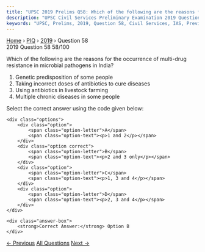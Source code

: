 ```yaml
---
title: "UPSC 2019 Prelims Q58: Which of the following are the reasons for the occurrence of..."
description: "UPSC Civil Services Preliminary Examination 2019 Question 58 with options and answer"
keywords: "UPSC, Prelims, 2019, Question 58, Civil Services, IAS, Previous Year Questions"
---
```


<nav class="breadcrumb">
    <a href="../../">Home</a>
    <span>›</span>
    <a href="../">PIQ</a>
    <span>›</span>
    <a href="./">2019</a>
    <span>›</span>
    <span>Question 58</span>
</nav>

<div class="question-header">
    <div class="question-meta">
        <span class="year-badge">2019</span>
        <span class="question-number">Question 58</span>
        <span class="progress">58/100</span>
    </div>
    <div class="progress-bar">
        <div class="progress-fill" style="width: 58.0%"></div>
    </div>
</div>

<div class="question-content">
    <div class="question-text">
        <p>Which of the following are the reasons for the occurrence of multi-drug<br />
resistance in microbial pathogens in India?</p>
<ol>
<li>Genetic predisposition of some people</li>
<li>Taking incorrect doses of antibiotics to cure diseases</li>
<li>Using antibiotics in livestock farming</li>
<li>Multiple chronic diseases in some people</li>
</ol>
<p>Select the correct answer using the code given below:</p>
    </div>
    
    <div class="options">
        <div class="option">
            <span class="option-letter">A</span>
            <span class="option-text"><p>1 and 2</p></span>
        </div>
        <div class="option correct">
            <span class="option-letter">B</span>
            <span class="option-text"><p>2 and 3 only</p></span>
        </div>
        <div class="option">
            <span class="option-letter">C</span>
            <span class="option-text"><p>1, 3 and 4</p></span>
        </div>
        <div class="option">
            <span class="option-letter">D</span>
            <span class="option-text"><p>2, 3 and 4</p></span>
        </div>
    </div>

    <div class="answer-box">
        <strong>Correct Answer:</strong> Option B
    </div>
</div>

<div class="question-nav">
    <a href="../q057-recently-scientists-observed-the-merger-of-giant-b/" class="nav-btn prev">← Previous</a>
    <a href="../" class="nav-btn center">All Questions</a>
    <a href="../q059-what-is-cas9-protein-that-is-often-mentioned-in-ne/" class="nav-btn next">Next →</a>
</div>
